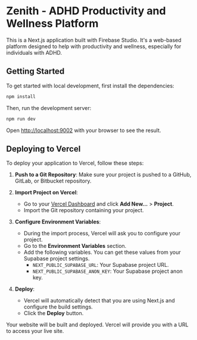 # Zenith - ADHD Productivity and Wellness Platform

This is a Next.js application built with Firebase Studio. It's a web-based platform designed to help with productivity and wellness, especially for individuals with ADHD.

## Getting Started

To get started with local development, first install the dependencies:

```bash
npm install
```

Then, run the development server:

```bash
npm run dev
```

Open [http://localhost:9002](http://localhost:9002) with your browser to see the result.

## Deploying to Vercel

To deploy your application to Vercel, follow these steps:

1.  **Push to a Git Repository**: Make sure your project is pushed to a GitHub, GitLab, or Bitbucket repository.

2.  **Import Project on Vercel**:
    *   Go to your [Vercel Dashboard](https://vercel.com/dashboard) and click **Add New...** > **Project**.
    *   Import the Git repository containing your project.

3.  **Configure Environment Variables**:
    *   During the import process, Vercel will ask you to configure your project.
    *   Go to the **Environment Variables** section.
    *   Add the following variables. You can get these values from your Supabase project settings.
        *   `NEXT_PUBLIC_SUPABASE_URL`: Your Supabase project URL.
        *   `NEXT_PUBLIC_SUPABASE_ANON_KEY`: Your Supabase project anon key.

4.  **Deploy**:
    *   Vercel will automatically detect that you are using Next.js and configure the build settings.
    *   Click the **Deploy** button.

Your website will be built and deployed. Vercel will provide you with a URL to access your live site.
